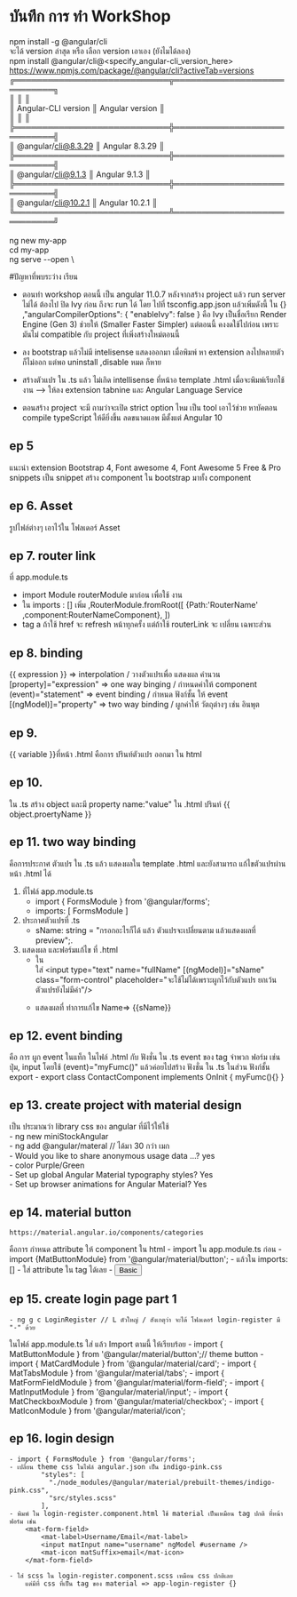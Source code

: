 # บันทึก การ ทำ WorkShop

npm install -g @angular/cli \
จะได้ version ล่าสุด หรือ เลือก version เอาเอง (ยังไมได้ลอง) \
npm install @angular/cli@<specify_angular-cli_version_here> \
https://www.npmjs.com/package/@angular/cli?activeTab=versions \
╔════════════════════════════╦════════════════════════════╗    <br/>
║                            ║                            ║    <br/>
║ Angular-CLI version        ║ Angular version            ║    <br/>
║                            ║                            ║    <br/>
╠════════════════════════════╬════════════════════════════╣    <br/>
║ @angular/cli@8.3.29        ║ Angular 8.3.29             ║    <br/>
╠════════════════════════════╬════════════════════════════╣    <br/>
║ @angular/cli@9.1.3         ║ Angular 9.1.3              ║    <br/>
╠════════════════════════════╬════════════════════════════╣    <br/>
║ @angular/cli@10.2.1        ║ Angular 10.2.1             ║    <br/>
╚════════════════════════════╩════════════════════════════╝    <br/>
\
ng new my-app \
cd my-app \
ng serve --open \




#ปัญหาที่พบระว่าง เรียน
- ตอนทำ workshop ตอนนี้ เป็น angular 11.0.7 หลังจากสร้าง project แล้ว run server ไม่ได้ ต้องไป ปิด Ivy ก่อน ถึงจะ run ได้ โดย ไปที่ tsconfig.app.json แล้วเพิ่มดังนี้ ใน {}
 		,"angularCompilerOptions": {
			"enableIvy": false
		}
	คือ Ivy เป็นชื่อเรียก Render Engine (Gen 3) ช่วยให้ (Smaller Faster Simpler)  แต่ตอนนี้ คงงดใช้ไปก่อน เพราะ มันไม่ compatible กับ project ที่เพิ่งสร้างใหม่ตอนนี้

- ลง bootstrap แล้วไม่มี intelisense แสดงออกมา เมื่อพิมพ์  หา extension ลงไปหลายตัว ก็ไม่ออก แต่พอ uninstall ,disable หมด ก็หาย
- สร้างตัวแปร ใน .ts แล้ว ไม่เกิด intellisense ที่หน้าอ template .html เมื่อจะพิมพ์เรียกใช้งาน  --> ให้ลง extension tabnine และ  Angular Language Service
- ตอนสร้าง project จะมี ถามว่าจะเปิด strict option ไหม เป็น tool เอาไว้ช่วย หาบัคตอน compile typeScript ให้ดียิ่งขึ้น ลดขนาดแอพ มีตั้งแต่ Angular 10 

## ep 5
แนะนำ extension Bootstrap 4, Font awesome 4, Font Awesome 5 Free & Pro snippets
เป็น snippet สร้าง component ใน bootstrap มาทั้ง component

## ep 6. Asset
รูปไฟล์ต่างๆ เอาไว้ใน โฟลเดอร์ Asset

## ep 7. router link 
ที่  app.module.ts
 - import Module routerModule มาก่อน เพื่อใช้ งาน
 - ใน imports : [] เพิ่ม 
	,RouterModule.fromRoot([
		{Path:'RouterName' ,component:RouterNameComponent},
	])
 - tag a ถ้าใช้ href จะ refresh หน้าทุกครั้ง แต่ถ้าใช้ routerLink จะ เปลี่ยน เฉพาะส่วน

## ep 8. binding
{{ expression }}	=> interpolation / วางตัวแปรเพื่อ แสดงผล คำนวน   <br>
[property]="expression"	=> one way binging / กำหนดค่าให้ component <br>
(event)="statement"	=> event binding / กำหนด ฟังก์ชั้น ให้ event <br>
[(ngModel)]="property"	=> two way binding / ผูกค่าให้ วัตถุต่างๆ เช่น อินพุต <br>

## ep 9.
 {{ variable }}ที่หน้า .html คือการ ปรินท์ตัวแปร ออกมา ใน html
 
## ep 10.
ใน .ts สร้าง object และมี property name:"value"
ใน .html ปรินท์ {{ object.proertyName }} 

## ep 11. two way binding
 คือการประกาศ ตัวแปร ใน .ts แล้ว แสดงผลใน template .html และยังสามารถ แก้ไขตัวแปรผ่านหน้า .html ได้
 1. ที่ไฟล์ app.module.ts
	- import { FormsModule } from '@angular/forms';
	- imports: [ FormsModule ]
 2. ประกาศตัวแปรที่ .ts 
	- sName: string = "กรอกอะไรก็ได้ แล้ว ตัวแปรจะเปลี่ยนตาม แล้วแสดงผลที่ preview";.
 3. แสดงผล และฟอร์มแก้ไข ที่ .html 
	- ใน <form> ใส่ <input type="text" name="fullName" [(ngModel)]="sName" class="form-control" placeholder="จะใช้ไม่ได้เพราะผูกไว้กับตัวแปร ยกเว้นตัวแปรยังไม่มีค่า"/>
	- แสดงผลที่ ทำการแก้ไข Name=> {{sName}}<br>
	
## ep 12. event binding
 คือ การ ผูก event ในแท็ก ในไฟล์ .html กับ ฟังชั่น	ใน .ts
 event ของ tag จำพวก ฟอร์ม เช่น ปุ่ม, input โดยใช้ (event)="myFumc()"
 แล้วค่อยไปสร้าง ฟังชั่น ใน .ts ในส่วน ฟังก์ชั้น export 
	- export class ContactComponent implements OnInit { myFumc(){} }
 
## ep 13. create project with material design
 เป็น ประมาณว่า library css ของ angular ที่มีไว้ให้ใช้<br>
	- ng new miniStockAngular<br>
	- ng add @angular/materal   // ได้มา 30 กว่า เมก<br>
		- Would you like to share anonymous usage data ...? yes<br>
		- color Purple/Green<br>
		- Set up global Angular Material typography styles? Yes<br>
		- Set up browser animations for Angular Material? Yes<br>
 
## ep 14. material button
	https://material.angular.io/components/categories
 คือการ กำหนด attribute ให้ component ใน html
	- import ใน app.module.ts ก่อน 
		- import {MatButtonModule} from '@angular/material/button'; 
	- แล้วใน imports: [] 
	- ใส่ attribute ใน tag ได้เลย
		- <button mat-button>Basic</button>
 
## ep 15. create login page part 1
	- ng g c LoginRegister // L ตัวใหญ๋ / สังเกตุว่า จะได้ โฟลเดอร์ login-register มี "-" ด้วย
 ในไฟล์ app.module.ts ใส่ แล้ว Import ตามนี้ ให้เรียบร้อย 
	- import { MatButtonModule } from '@angular/material/button';// theme button
	- import { MatCardModule } from '@angular/material/card';
	- import { MatTabsModule } from '@angular/material/tabs';
	- import { MatFormFieldModule } from '@angular/material/form-field';
	- import { MatInputModule } from '@angular/material/input';
	- import { MatCheckboxModule } from '@angular/material/checkbox';
	- import { MatIconModule } from '@angular/material/icon';
 
## ep 16. login design
	- import { FormsModule } from '@angular/forms';
	- เปลี่ยน theme css ในไฟล์ angular.json เป็น indigo-pink.css 
            "styles": [
              "./node_modules/@angular/material/prebuilt-themes/indigo-pink.css",
              "src/styles.scss"
            ],
	- พิมพ์ ใน login-register.component.html ใช้ material เป็นเหมือน tag ปกติ ที่หน้า ฟอร์ม เช่น 
		<mat-form-field>
            <mat-label>Username/Email</mat-label>
            <input matInput name="username" ngModel #username />
            <mat-icon matSuffix>email</mat-icon>
        </mat-form-field>
		
	- ใส่ scss ใน login-register.component.scss เหมือน css ปกติเลย
		แต่มีที่ css ที่เป็น tag ของ material => app-login-register {}
 
 
 
 
 
 
 
 
 
 
 
 
